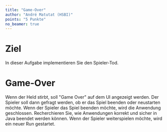 ```yaml
---
title: "Game-Over"
author: "André Matutat (HSBI)"
points: "5 Punkte"
no_beamer: true
---
```


# Ziel

In dieser Aufgabe implementieren Sie den Spieler-Tod.

# Game-Over

Wenn der Held stirbt, soll "Game Over" auf dem UI angezeigt werden. Der Spieler soll dann
gefragt werden, ob er das Spiel beenden oder neustarten möchte. Wenn der Spieler das Spiel
beenden möchte, wird die Anwendung geschlossen. Recherchieren Sie, wie Anwendungen korrekt
und sicher in Java beendet werden können. Wenn der Spieler weiterspielen möchte, wird ein
neuer Run gestartet.
